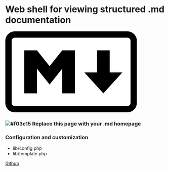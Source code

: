 # Web shell for viewing structured .md documentation #

![Home image](img/markdown.svg "Home image")

### ![#f03c15](https://placehold.it/15/f03c15/000000?text=+) Replace this page with your .md homepage ###

### Configuration and customization ###

* lib/config.php
* lib/template.php

[Github](https://github.com/domic-vi/md-site)
